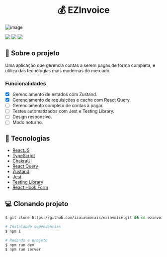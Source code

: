 <h1 align='center'>
   💰 EZInvoice
</h1>

![image](https://user-images.githubusercontent.com/53953937/220130565-e0cc1ab6-f8c0-4532-8071-80e306e4af2d.png)

<div>
<img src="https://img.shields.io/static/v1?label=LICENSE&message=MIT&color=805AD5&style=for-the-badge"/> <img src="https://img.shields.io/static/v1?label=STATUS&message=DEVELOPING&color=805AD5&style=for-the-badge"/> <img src="https://img.shields.io/static/v1?label=NODE&message=V16.15.0&color=805AD5&style=for-the-badge"/>
</div>

## 📃 Sobre o projeto

Uma aplicação que gerencia contas a serem pagas de forma completa, e utiliza das tecnologias mais modernas do mercado.

### Funcionalidades

- [x] Gerenciamento de estados com Zustand.
- [x] Gerenciamento de requisições e cache com React Query.
- [ ] Gerenciamento completo de contas à pagar.
- [ ] Testes automatizados com Jest e Testing Library.
- [ ] Design responsivo.
- [ ] Modo noturno.

## 🚀 Tecnologias

- [ReactJS](https://reactjs.org/)
- [TypeScript](https://www.typescriptlang.org/)
- [ChakraUI](https://chakra-ui.com/)
- [React Query](https://redux-toolkit.js.org/)
- [Zustand](https://redux-toolkit.js.org/)
- [Jest](https://redux-toolkit.js.org/)
- [Testing Library](https://redux-toolkit.js.org/)
- [React Hook Form](https://redux-toolkit.js.org/)

## 💻 Clonando projeto

```bash
$ git clone https://github.com/izaiasmorais/ezinvoice.git && cd ezinvoice
```

```bash
# Instalando dependências
$ npm i

# Rodando o projeto
$ npm run dev
$ npm run server

```
